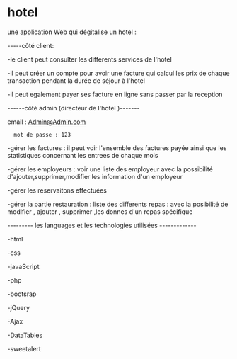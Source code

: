 # hotel
une application Web qui dégitalise un hotel :

-----côté client: 

-le client peut consulter les differents services de l'hotel

-il peut créer un compte pour avoir une facture qui calcul les prix de chaque transaction pendant la durée de séjour à l'hotel


-il peut egalement payer ses facture en ligne sans passer par la reception 

------côté admin (directeur de l'hotel )-------

email : Admin@Admin.com

      mot de passe : 123

-gérer les factures : il peut voir l'ensemble des factures payée ainsi que les statistiques concernant les entrees de chaque mois

-gérer les employeurs : voir une liste des employeur avec la possibilité d'ajouter,supprimer,modifier les information d'un employeur

-gérer les reservaitons effectuées 

-gérer la partie restauration : liste des differents repas : avec la posibilité de modifier , ajouter , supprimer ,les donnes d'un repas spécifique


--------- les languages et les technologies utilisées -------------

-html

-css

-javaScript

-php

-bootsrap

-jQuery

-Ajax

-DataTables

-sweetalert



